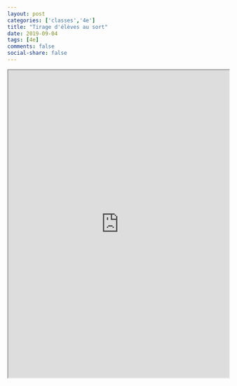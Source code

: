 ```yaml
---
layout: post 
categories: ['classes','4e']
title: "Tirage d'élèves au sort"
date: 2019-09-04
tags: [4e]
comments: false
social-share: false
---
```


<iframe height="700px" width="100%" src="https://repl.it/@moussatat/quatriemeE?lite=true&outputonly=1"></iframe>
